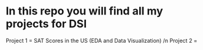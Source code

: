 # In this repo you will find all my projects for DSI
Project 1 = SAT Scores in the US (EDA and Data Visualization) /n
Project 2 = 

